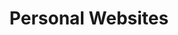 ---
title: "Personal Websites"
is_project: true
ind: 12
year: 2012
sdisc: "A simple ASP.NET website that was designed for personal use."
disc: "This project is a personal website with options like users and forums. It served as a discussion ground for different projects and used RSA encryption in its database, HTML5, CSS3, and the JQuery library in JavaScript. The website is no longer maintained do to this website.<br>&nbsp;"
tag: "ASP.NET, C#, SQL, JS, CSS & HTML"
lang: ["ASP.NET","C#","SQL","JS","CSS","HTML"]
LOC: "8<i style=\"color:#edff14;\">,</i>500"
parts:
  - lib: ["JQuery"]
    con: "used in"
    term: "JavaScript"
  - lib: ["CSS3 & HTML5"]
    con: "used for"
    term: "Style"
  - lib: ["Microsoft SQL Server"]
    con: "used for"
    term: "Storage"
tablea: [[".NET Framework","4.0"],["JQuery",1.8.1],["Microsoft SQL Server",2008 R2]]
tableb: [["Type","Web Application"],["Input","User Commands"],["Output","Web Page"],["Data","SQL Database With RSA Encryption"],["Special Components","None"]]
img: [["pw.png","Login page of the website."]]
---